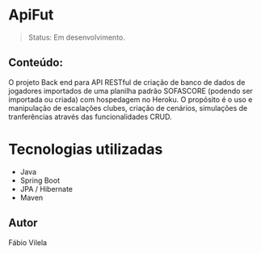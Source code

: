 <h1> ApiFut </h1>

> Status: Em desenvolvimento.


## Conteúdo:
O projeto Back end para API RESTful de criação de banco de dados de jogadores importados de uma planilha padrão SOFASCORE (podendo ser importada ou criada) com hospedagem no Heroku.
O propósito é o uso e manipulação de escalações clubes, criação de cenários, simulações de tranferências através das funcionalidades CRUD.


# Tecnologias utilizadas
+ Java
+ Spring Boot
+ JPA / Hibernate
+ Maven


## Autor
Fábio Vilela
